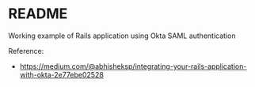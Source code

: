 # README

Working example of Rails application using Okta SAML authentication
 
Reference:
- https://medium.com/@abhisheksp/integrating-your-rails-application-with-okta-2e77ebe02528
